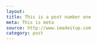 ```yaml
---
layout:
title: This is a post number one
meta: This is meta
source: http://www.imadeitup.com
category: post
---
```

